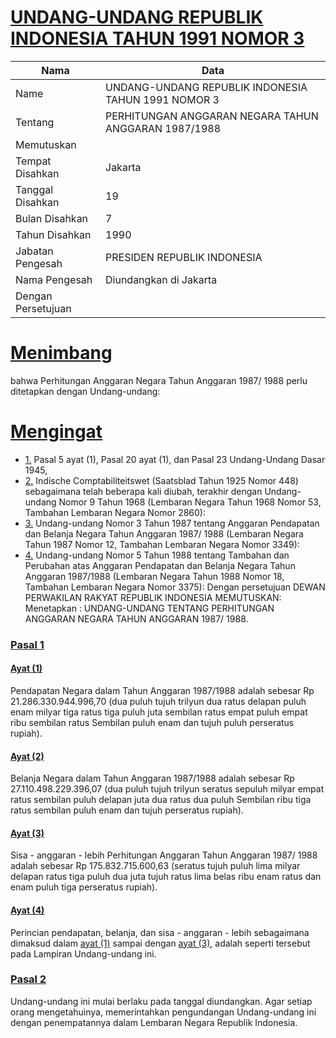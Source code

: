 # [UNDANG-UNDANG REPUBLIK INDONESIA TAHUN 1991 NOMOR 3](http://example.org/legal/peraturan/uu/1991/3)

| Nama | Data |
| ------ | ----- |
|Name|UNDANG-UNDANG REPUBLIK INDONESIA TAHUN 1991 NOMOR 3|
|Tentang| PERHITUNGAN ANGGARAN NEGARA TAHUN ANGGARAN 1987/1988|
|Memutuskan||
|Tempat Disahkan|Jakarta|
|Tanggal Disahkan|19|
|Bulan Disahkan|7|
|Tahun Disahkan|1990|
|Jabatan Pengesah|PRESIDEN REPUBLIK INDONESIA|
|Nama Pengesah|Diundangkan di Jakarta|
|Dengan Persetujuan||
# [Menimbang](http://example.org/legal/peraturan/uu/1991/3/menimbang)
bahwa Perhitungan Anggaran Negara Tahun Anggaran 1987/ 1988 perlu ditetapkan dengan Undang-undang:
# [Mengingat](http://example.org/legal/peraturan/uu/1991/3/mengingat)

* [1.](http://example.org/legal/peraturan/uu/1991/3/mengingat/huruf/0001) Pasal 5 ayat (1), Pasal 20 ayat (1), dan Pasal 23 Undang-Undang Dasar 1945,
* [2.](http://example.org/legal/peraturan/uu/1991/3/mengingat/huruf/0002) Indische Comptabiliteitswet (Saatsblad Tahun 1925 Nomor 448) sebagaimana telah beberapa kali diubah, terakhir dengan Undang-undang Nomor 9 Tahun 1968 (Lembaran Negara Tahun 1968 Nomor 53, Tambahan Lembaran Negara Nomor 2860):
* [3.](http://example.org/legal/peraturan/uu/1991/3/mengingat/huruf/0003) Undang-undang Nomor 3 Tahun 1987 tentang Anggaran Pendapatan dan Belanja Negara Tahun Anggaran 1987/ 1988 (Lembaran Negara Tahun 1987 Nomor 12, Tambahan Lembaran Negara Nomor 3349):
* [4.](http://example.org/legal/peraturan/uu/1991/3/mengingat/huruf/0004) Undang-undang Nomor 5 Tahun 1988 tentang Tambahan dan Perubahan atas Anggaran Pendapatan dan Belanja Negara Tahun Anggaran 1987/1988 (Lembaran Negara Tahun 1988 Nomor 18, Tambahan Lembaran Negara Nomor 3375): Dengan persetujuan DEWAN PERWAKILAN RAKYAT REPUBLIK INDONESIA MEMUTUSKAN: Menetapkan : UNDANG-UNDANG TENTANG PERHITUNGAN ANGGARAN NEGARA TAHUN ANGGARAN 1987/ 1988.

### [Pasal 1](http://example.org/legal/peraturan/uu/1991/3/pasal/0001)

#### [Ayat (1)](http://example.org/legal/peraturan/uu/1991/3/pasal/0001/versi/19900719/ayat/0001)
Pendapatan Negara dalam Tahun Anggaran 1987/1988 adalah sebesar Rp 21.286.330.944.996,70 (dua puluh tujuh trilyun dua ratus delapan puluh enam milyar tiga ratus tiga puluh juta sembilan ratus empat puluh empat ribu sembilan ratus Sembilan puluh enam dan tujuh puluh perseratus rupiah).

#### [Ayat (2)](http://example.org/legal/peraturan/uu/1991/3/pasal/0001/versi/19900719/ayat/0002)
Belanja Negara dalam Tahun Anggaran 1987/1988 adalah sebesar Rp 27.110.498.229.396,07 (dua puluh tujuh trilyun seratus sepuluh milyar empat ratus sembilan puluh delapan juta dua ratus dua puluh Sembilan ribu tiga ratus sembilan puluh enam dan tujuh perseratus rupiah).

#### [Ayat (3)](http://example.org/legal/peraturan/uu/1991/3/pasal/0001/versi/19900719/ayat/0003)
Sisa - anggaran - lebih Perhitungan Anggaran Tahun Anggaran 1987/ 1988 adalah sebesar Rp 175.832.715.600,63 (seratus tujuh puluh lima milyar delapan ratus tiga puluh dua juta tujuh ratus lima belas ribu enam ratus dan enam puluh tiga perseratus rupiah).

#### [Ayat (4)](http://example.org/legal/peraturan/uu/1991/3/pasal/0001/versi/19900719/ayat/0004)
Perincian pendapatan, belanja, dan sisa - anggaran - lebih sebagaimana dimaksud dalam [ayat (1)](http://example.org/legal/peraturan/uu/1991/3/pasal/0001/versi/19900719/ayat/0001) sampai dengan [ayat (3)](http://example.org/legal/peraturan/uu/1991/3/pasal/0001/versi/19900719/ayat/0003), adalah seperti tersebut pada Lampiran Undang-undang ini.


### [Pasal 2](http://example.org/legal/peraturan/uu/1991/3/pasal/0002)
Undang-undang ini mulai berlaku pada tanggal diundangkan. Agar setiap orang mengetahuinya, memerintahkan pengundangan Undang-undang ini dengan penempatannya dalam Lembaran Negara Republik Indonesia.
